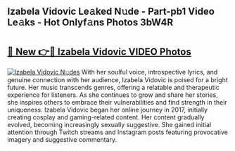 ## Izabela Vidovic Le𝚊ked N𝚞de - Part-pb1 Video Le𝚊ks - Hot Onlyf𝚊ns Photos 3bW4R

# <h2><a href="http://ab71001.deff.icu/?id=Izabela+Vidovic">🔗 New 👉🔴 Izabela Vidovic VIDEO Photos</a></h2>

[![Izabela Vidovic N𝚞des](https://i.imgur.com/rIISA9y.gif)](http://ab71001.deff.icu/?id=Izabela+Vidovic)
With her soulful voice, introspective lyrics, and genuine connection with her audience, Izabela Vidovic is poised for a bright future. Her music transcends genres, offering a relatable and therapeutic experience for listeners. As she continues to grow and share her stories, she inspires others to embrace their vulnerabilities and find strength in their uniqueness. Izabela Vidovic began her online journey in 2017, initially creating cosplay and gaming-related content. Her content gradually evolved, becoming increasingly sexually suggestive. She gained initial attention through Twitch streams and Instagram posts featuring provocative imagery and suggestive commentary.
